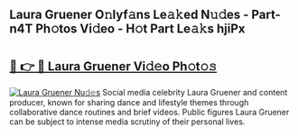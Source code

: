 ## Laura Gruener O𝚗lyf𝚊ns Le𝚊𝚔ed N𝚞𝚍es - Part-n4T Ph𝚘tos Vi𝚍eo - H𝚘t Part Le𝚊𝚔s hjiPx

# <h2><a href="http://hf5wd3.feru.top/?c=Laura+Gruener">🔗 👉 🔴 Laura Gruener Vi𝚍𝚎o Ph𝚘t𝚘𝚜</a></h2>

[![Laura Gruener Nu𝚍𝚎s](https://i.imgur.com/0TWrTi3.gif)](http://hf5wd3.feru.top/?c=Laura+Gruener)
Social media celebrity Laura Gruener and content producer, known for sharing dance and lifestyle themes through collaborative dance routines and brief videos. Public figures Laura Gruener can be subject to intense media scrutiny of their personal lives. 
